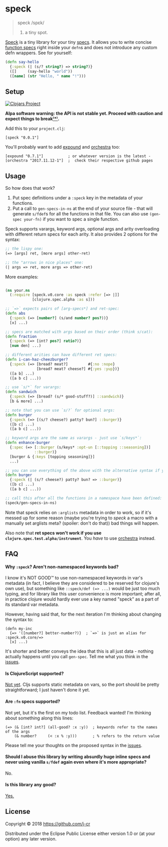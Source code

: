 # speck

> speck /spɛk/
> 
> 1. a tiny spot.

[Speck][] is a tiny library for your tiny [specs][]. It allows you to write concise
[function specs][] right inside your `defn`s and does not introduce any custom
defn wrappers. See for yourself:

```clojure
(defn say-hello
  {:speck (| (s/? string?) => string?)}
  ([]     (say-hello "world"))
  ([name] (str "Hello, " name "!")))
```


[Speck]: https://github.com/j-cr/speck
[specs]: https://clojure.org/guides/spec
[function specs]: https://clojure.org/guides/spec#_spec_ing_functions

## Setup

[![Clojars Project](https://img.shields.io/clojars/v/speck.svg)](https://clojars.org/speck)

**Alpa software warning: the API is not stable yet. Proceed with caution and
expect things to break[⁽*⁾](/#faq).**

Add this to your `project.clj`:

    [speck "0.0.1"]

You'll probably want to add [expound][] and [orchestra][] too:

    [expound "0.7.1"]           ; or whatever version is the latest - 
    [orchestra "2017.11.12-1"]  ;  check their respective github pages

[expound]: https://github.com/bhb/expound
[orchestra]: https://github.com/jeaye/orchestra

## Usage

So how does that work?

1. Put spec definitions under a `:speck` key in the metadata of your
   functions.
2. Put a call to `gen-specs-in-ns` at the end of your source file - that will
   generate `s/fdef`s for all the functions in that file. You can also use
   `(gen-spec your-fn)` if you want to spec a single function.

Speck supports varargs, keyword args, optional args and arity overloading with
different return specs for each arity. It also provides 2 options for the
syntax: 

```clojure
;; the lispy one:
(=> [args] ret, [more args] other-ret)

;; the "arrows in nice places" one:
(| args => ret, more args => other-ret)
```

More examples:

```clojure

(ns your.ns
  (:require [speck.v0.core :as speck :refer [=> |]]
            [clojure.spec.alpha :as s]))

;; `=>` expects pairs of [arg-specs*] and ret-spec:
(defn abs
  {:speck (=> [number?] (s/and number? pos?))}
  [x] ...)

;; specs are matched with args based on their order (think s/cat):
(defn fraction
  {:speck (=> [int? pos?] ratio?)}
  [num den] ...)

;; different arities can have different ret specs:
(defn i-can-haz-cheezburger?
  {:speck (=> [bread? meat?]         #{:no :nope}
              [bread? meat? cheese?] #{:yes :yup})}
  ([a b] ...)
  ([a b c] ...))

;; use `s/*` for varargs:
(defn sandwich
  {:speck (=> [bread? (s/* good-stuff?)] ::sandwich)}
  [b & more] ...)

;; note that you can use `s/?` for optional args:
(defn burger
  {:speck (=> [(s/? cheese?) patty? bun?] ::burger)}
  ([b c] ...)
  ([a b c] ...))

;; keyword args are the same as varargs - just use `s/keys*`:
(defn enhance-burger
  {:spec (=> [::burger (s/keys* :opt-un [::topping ::seasoning])]
             ::burger)}
  [burger & {:keys [topping seasoning]}]
  ...)

;; you can use everything of the above with the alternative syntax if you prefer:
(defn burger
  {:speck (| (s/? cheese?) patty? bun? => ::burger)}
  ([b c] ...)
  ([a b c] ...))

;; call this after all the functions in a namespace have been defined:
(speck/gen-specs-in-ns)

```

Note that speck relies on `:arglists` metadata in order to work, so if it's
messed up for some reason (maybe you're trying to *speck* a macro with a
manually set arglists meta? (spoiler: don't do that)) bad things will happen.

Also note that **ret specs won't work if you use
`clojure.spec.test.alpha/instrument`**. You *have* to use [orchestra][]
instead.

[orchestra]: https://github.com/jeaye/orchestra

## FAQ

#### Why `:speck`? Aren't non-namespaced keywords bad?

I know it's NOT GOOD™ to use non-namespaced keywords in var's metadata (in fact,
I believe they are considered to be reserved for clojure's own use), but
something like `::speck/def (=> ...)` would be just too much typing, and for
library like this user convenience is more important; after all, in practice
clojure would hardly ever use a key named "speck" as a part of its standard var
metadata.

However, having said that, for the next iteration I'm thinking about changing
the syntax to:

    (defn my-inc
      {=> '([number?] better-number?)}  ; `=>` is just an alias for :speck.v0.core/=>
      [x] ...)

It's shorter and better conveys the idea that this is all just data - nothing
actually happens until you call `gen-spec`. Tell me what you think in the
[issues](https://github.com/j-cr/speck/issues/3).


#### Is ClojureScript supported? 

[Not yet](https://github.com/j-cr/speck/issues/2). Cljs supports static metadata
on vars, so the port should be pretty straightforward; I just haven't done it
yet.


#### Are `:fn` specs supported?

Not yet, but it's the first on my todo list. Feedback wanted! I'm thinking about
something along this lines:

    (=> (& [int? int?] (all-good? :x :y))  ; keywords refer to the names of the args
        (& number?     (< :x % :y)))       ; % refers to the return value

Please tell me your thoughts on the proposed syntax in the
[issues](https://github.com/j-cr/speck/issues/1).


#### Should I abuse this library by writing absurdly huge inline specs and never using vanilla `s/fdef` again even where it's more appropriate?
No.


#### Is this library any good?
[Yes.](https://news.ycombinator.com/item?id=3067434)



## License

Copyright © 2018 https://github.com/j-cr

Distributed under the Eclipse Public License either version 1.0 or (at
your option) any later version.

